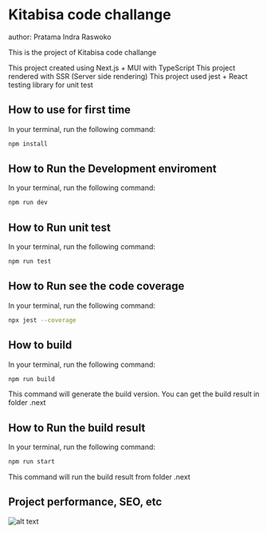 # Kitabisa code challange
author: Pratama Indra Raswoko

This is the project of Kitabisa code challange

This project created using Next.js + MUI with TypeScript
This project rendered with SSR (Server side rendering)
This project used jest + React testing library for unit test

## How to use for first time

In your terminal, run the following command:

```bash
npm install
```

## How to Run the Development enviroment

In your terminal, run the following command:

```bash
npm run dev
```

## How to Run unit test

In your terminal, run the following command:

```bash
npm run test
```

## How to Run see the code coverage

In your terminal, run the following command:

```bash
npx jest --coverage
```

## How to build

In your terminal, run the following command:

```bash
npm run build
```
This command will generate the build version. You can get the build result in folder .next

## How to Run the build result

In your terminal, run the following command:

```bash
npm run start
```
This command will run the build result from folder .next

## Project performance, SEO, etc

![alt text](https://github.com/[username]/[reponame]/blob/[branch]/public/performance.jpg?raw=true)